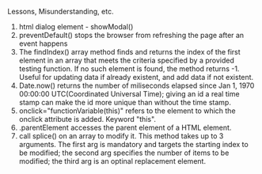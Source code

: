 Lessons, Misunderstanding, etc.
1. html dialog element - showModal()
2. preventDefault() stops the browser from refreshing the page after an event happens
3. The findIndex() array method finds and returns the index of the first element in an array that meets the criteria specified by a provided testing function. If no such element is found, the method returns -1. Useful for updating data if already existent, and add data if not existent.
4. Date.now() returns the number of miliseconds elapsed since Jan 1, 1970 00:00:00 UTC(Coordinated Universal Time); giving an id a real time stamp can make the id more unique than without the time stamp. 
5. onclick="functionVariable(this)" refers to the element to which the onclick attribute is added. Keyword "this".
6. .parentElement accesses the parent element of a HTML element.
7. call splice() on an array to modify it. This method takes up to 3 arguments. The first arg is mandatory and targets the starting index to be modified; the second arg specifies the number of items to be modified; the third arg is an optinal replacement element.